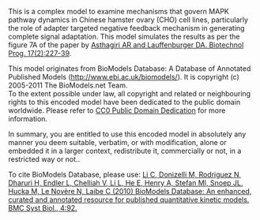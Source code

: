This is a complex model to examine mechanisms that govern MAPK pathway
dynamics in Chinese hamster ovary (CHO) cell lines, particularly the role of
adapter targeted negative feedback mechanism in generating complete signal
adaptation. This model simulates the results as per the figure 7A of the paper
by <a href = "http://www.ncbi.nlm.nih.gov/entrez/query.fcgi?cmd=Retrieve&db=pu
bmed&dopt=Abstract&list_uids=11312698 ">Asthagiri AR and Lauffenburger DA.
Biotechnol Prog. 17(2):227-39</a>.

This model originates from BioModels Database: A Database of Annotated
Published Models (http://www.ebi.ac.uk/biomodels/). It is copyright (c)
2005-2011 The BioModels.net Team.  
To the extent possible under law, all copyright and related or neighbouring
rights to this encoded model have been dedicated to the public domain
worldwide. Please refer to [CC0 Public Domain
Dedication](http://creativecommons.org/publicdomain/zero/1.0/) for more
information.

In summary, you are entitled to use this encoded model in absolutely any
manner you deem suitable, verbatim, or with modification, alone or embedded it
in a larger context, redistribute it, commercially or not, in a restricted way
or not..  
  
To cite BioModels Database, please use: [Li C, Donizelli M, Rodriguez N,
Dharuri H, Endler L, Chelliah V, Li L, He E, Henry A, Stefan MI, Snoep JL,
Hucka M, Le Novère N, Laibe C (2010) BioModels Database: An enhanced, curated
and annotated resource for published quantitative kinetic models. BMC Syst
Biol., 4:92.](http://www.ncbi.nlm.nih.gov/pubmed/20587024)


